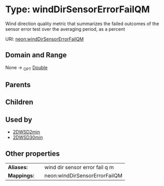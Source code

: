 
# Type: windDirSensorErrorFailQM


Wind direction quality metric that summarizes the failed outcomes of the sensor error test over the averaging period, as a percent

URI: [neon:windDirSensorErrorFailQM](https://data.neonscience.org/windDirSensorErrorFailQM)


## Domain and Range

None ->  <sub>OPT</sub> [Double](types/Double.md)

## Parents


## Children


## Used by

 * [2DWSD2min](2DWSD2min.md)
 * [2DWSD30min](2DWSD30min.md)

## Other properties

|  |  |  |
| --- | --- | --- |
| **Aliases:** | | wind dir sensor error fail q m |
| **Mappings:** | | neon:windDirSensorErrorFailQM |

